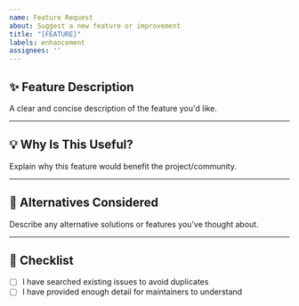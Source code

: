 ```yaml
---
name: Feature Request
about: Suggest a new feature or improvement
title: "[FEATURE]"
labels: enhancement
assignees: ''
---
```


## ✨ Feature Description
A clear and concise description of the feature you'd like.

---

## 💡 Why Is This Useful?
Explain why this feature would benefit the project/community.

---

## 🔀 Alternatives Considered
Describe any alternative solutions or features you’ve thought about.

---

## 🤝 Checklist
- [ ] I have searched existing issues to avoid duplicates  
- [ ] I have provided enough detail for maintainers to understand  
